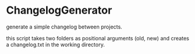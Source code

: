 # ChangelogGenerator
generate a simple changelog between projects.

this script takes two folders as positional arguments (old, new) and creates a changelog.txt in the working directory.
